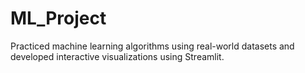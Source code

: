 # ML_Project
Practiced machine learning algorithms using real-world datasets and developed interactive visualizations using Streamlit.
